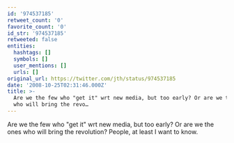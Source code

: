 ```yaml
---
id: '974537185'
retweet_count: '0'
favorite_count: '0'
id_str: '974537185'
retweeted: false
entities:
  hashtags: []
  symbols: []
  user_mentions: []
  urls: []
original_url: https://twitter.com/jth/status/974537185
date: '2008-10-25T02:31:46.000Z'
title: >-
  Are we the few who "get it" wrt new media, but too early? Or are we the ones
  who will bring the revo…
---
```


Are we the few who "get it" wrt new media, but too early? Or are we the ones who will bring the revolution? People, at least I want to know.